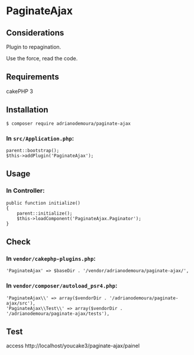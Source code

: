 # PaginateAjax

## Considerations
Plugin to repagination.

Use the force, read the code.

## Requirements

cakePHP 3

## Installation
```
$ composer require adrianodemoura/paginate-ajax
```
### In `src/Application.php`:

```
parent::bootstrap();
$this->addPlugin('PaginateAjax');
```

## Usage

### In Controller:

```
public function initialize()
{
    parent::initialize();
    $this->loadComponent('PaginateAjax.Paginator');
}
```

## Check

### In `vendor/cakephp-plugins.php`:
```
'PaginateAjax' => $baseDir . '/vendor/adrianodemoura/paginate-ajax/',
```

### In `vendor/composer/autoload_psr4.php`:
```
'PaginateAjax\\' => array($vendorDir . '/adrianodemoura/paginate-ajax/src'),
'PaginateAjax\\Test\\' => array($vendorDir . '/adrianodemoura/paginate-ajax/tests'),
```

## Test

access http://localhost/youcake3/paginate-ajax/painel

